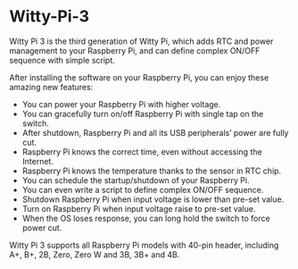 # Witty-Pi-3
Witty Pi 3 is the third generation of Witty Pi, which adds RTC and power management to your Raspberry Pi, and can define complex ON/OFF sequence with simple script.

After installing the software on your Raspberry Pi, you can enjoy these amazing new features:

* You can power your Raspberry Pi with higher voltage.
* You can gracefully turn on/off Raspberry Pi with single tap on the switch.
* After shutdown, Raspberry Pi and all its USB peripherals’ power are fully cut.
* Raspberry Pi knows the correct time, even without accessing the Internet.
* Raspberry Pi knows the temperature thanks to the sensor in RTC chip.
* You can schedule the startup/shutdown of your Raspberry Pi.
* You can even write a script to define complex ON/OFF sequence.
* Shutdown Raspberry Pi when input voltage is lower than pre-set value.
* Turn on Raspberry Pi when input voltage raise to pre-set value.
* When the OS loses response, you can long hold the switch to force power cut.

Witty Pi 3 supports all Raspberry Pi models with 40-pin header, including A+, B+, 2B, Zero, Zero W and 3B, 3B+ and 4B.
